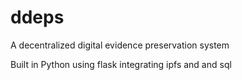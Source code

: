 # ddeps

A decentralized digital evidence preservation system

Built in Python using flask integrating ipfs and and sql

